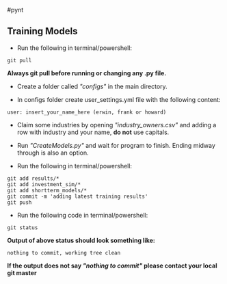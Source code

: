 #pynt

## Training Models

- Run the following in terminal/powershell:

```
git pull
```
**Always git pull before running or changing any .py file.**

- Create a folder called _"configs"_ in the main directory.

- In configs folder create user_settings.yml file with the following content:

```
user: insert_your_name_here (erwin, frank or howard) 
```

- Claim some industries by opening _"industry_owners.csv"_ and adding a row with industry and your name, **do not** use capitals.

- Run _"CreateModels.py"_ and wait for program to finish. Ending midway through is also an option.

- Run the following in terminal/powershell:

```
git add results/*
git add investment_sim/* 
git add shortterm_models/*
git commit -m 'adding latest training results'
git push
```

- Run the following code in terminal/powershell:

```
git status
```

**Output of above status should look something like:**
```
nothing to commit, working tree clean
```

**If the output does not say _"nothing to commit"_ please contact your local git master**
